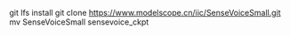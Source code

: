 git lfs install
git clone https://www.modelscope.cn/iic/SenseVoiceSmall.git
mv SenseVoiceSmall sensevoice_ckpt